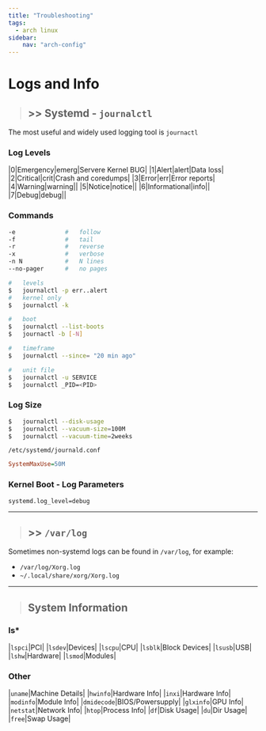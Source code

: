 ```yaml
---
title: "Troubleshooting"
tags:
  - arch linux
sidebar:
    nav: "arch-config"
---
```


# Logs and Info

> ## >> Systemd - `journalctl`

The most useful and widely used logging  tool is `journactl`

### Log Levels

|0|Emergency|emerg|Servere Kernel BUG|
|1|Alert|alert|Data loss|
|2|Critical|crit|Crash and coredumps|
|3|Error|err|Error reports|
|4|Warning|warning||
|5|Notice|notice||
|6|Informational|info||
|7|Debug|debug||

### Commands
```sh
-e              #   follow
-f              #   tail
-r              #   reverse
-x              #   verbose
-n N            #   N lines
--no-pager      #   no pages

#   levels
$   journalctl -p err..alert
#   kernel only
$   journalctl -k

#   boot
$   journalctl --list-boots
$   journactl -b [-N]

#   timeframe
$   journalctl --since= "20 min ago"

#   unit file
$   journalctl -u SERVICE
$   journalctl _PID=<PID>
```

### Log Size

```sh
$   journalctl --disk-usage
$   journalctl --vacuum-size=100M
$   journalctl --vacuum-time=2weeks
```

`/etc/systemd/journald.conf`
```ini
SystemMaxUse=50M
```

### Kernel Boot - Log Parameters

`systemd.log_level=debug`

---

> ## >> `/var/log`

Sometimes non-systemd logs can be found in `/var/log`, for example:
* `/var/log/Xorg.log`
* `~/.local/share/xorg/Xorg.log`

---

> ## System Information

### ls*

|`lspci`|PCI|
|`lsdev`|Devices|
|`lscpu`|CPU|
|`lsblk`|Block Devices|
|`lsusb`|USB|
|`lshw`|Hardware|
|`lsmod`|Modules|

### Other

|`uname`|Machine Details|
|`hwinfo`|Hardware Info|
|`inxi`|Hardware Info|
|`modinfo`|Module Info|
|`dmidecode`|BIOS/Powersupply|
|`glxinfo`|GPU Info|
|`netstat`|Network Info|
|`htop`|Process Info|
|`df`|Disk Usage|
|`du`|Dir Usage|
|`free`|Swap Usage|
